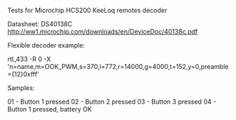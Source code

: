 Tests for Microchip HCS200 KeeLoq remotes decoder

Datasheet: DS40138C http://ww1.microchip.com/downloads/en/DeviceDoc/40138c.pdf

Flexible decoder example:

rtl_433 -R 0 -X 'n=name,m=OOK_PWM,s=370,l=772,r=14000,g=4000,t=152,y=0,preamble={12}0xfff'

Samples:

01 - Button 1 pressed
02 - Button 2 pressed
03 - Button 3 pressed
04 - Button 1 pressed, battery OK
